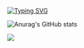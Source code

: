 [![Typing SVG](https://readme-typing-svg.demolab.com?font=Fira+Code&pause=1000&color=760708&width=435&lines=Welcome+To+My+Profile+%E2%9D%A4+%E2%9D%A4+%E2%9D%A4)](https://git.io/typing-svg)


  ![Anurag's GitHub stats](https://github-readme-stats.vercel.app/api?username=TM-X189&show_icons=true&theme=shadow_red)

  ![](https://komarev.com/ghpvc/?username=TM-X189&color=760708)
